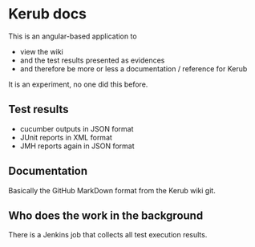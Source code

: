 # Kerub docs

This is an angular-based application to
 - view the wiki
 - and the test results presented as evidences
 - and therefore be more or less a documentation / reference for Kerub

It is an experiment, no one did this before.

## Test results

 - cucumber outputs in JSON format
 - JUnit reports in XML format
 - JMH reports again in JSON format

## Documentation

 Basically the GitHub MarkDown format from the Kerub wiki git.

## Who does the work in the background

 There is a Jenkins job that collects all test execution results.
